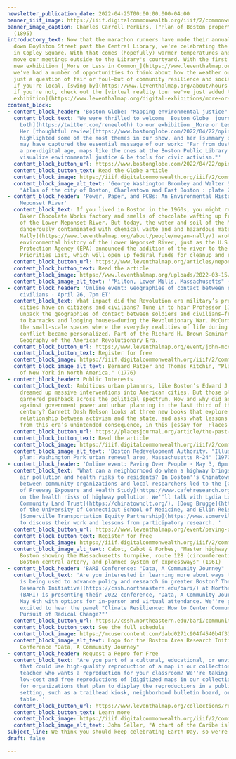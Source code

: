 ```yaml
---
newsletter_publication_date: 2022-04-25T00:00:00.000-04:00
banner_iiif_image: https://iiif.digitalcommonwealth.org/iiif/2/commonwealth:js956k46x/578,1498,4265,1160/full/0/default.jpg
banner_image_caption: Charles Carroll Perkins, ["Plan of Boston proper"](https://collections.leventhalmap.org/search/commonwealth:js956k45n)
  (1895)
introductory_text: Now that the marathon runners have made their annual pilgrimage
  down Boylston Street past the Central Library, we're celebrating the start of spring
  in Copley Square. With that comes (hopefully) warmer temperatures and excuses to
  move our meetings outside to the Library's courtyard. With the first events of our
  new exhibition [_More or Less in Common_](https://www.leventhalmap.org/digital-exhibitions/more-or-less-in-common/),
  we've had a number of opportunities to think about how the weather outside isn't
  just a question of fair or foul—but of community resilience and social justice.
  If you're local, [swing by](https://www.leventhalmap.org/about/hours-directions/)—or,
  if you're not, check out the [virtual reality tour we've just added to the digital
  exhibition](https://www.leventhalmap.org/digital-exhibitions/more-or-less-in-common/).
content_block:
- content_block_header: 'Boston Globe: "Mapping environmental justice"'
  content_block_text: 'We were thrilled to welcome _Boston Globe_ journalist [Renée
    Loth](https://twitter.com/reneeloth) to our exhibition _More or Less in Common_.
    Her [thoughtful review](https://www.bostonglobe.com/2022/04/22/opinion/mapping-environmental-justice/)
    highlighted some of the most themes in our show, and her [summary on Twitter](https://twitter.com/reneeloth/status/1517496183186505732)
    may have captured the essential message of our work: "Far from dusty relics of
    a pre-digital age, maps like the ones at the Boston Public Library can help us
    visualize environmental justice & be tools for civic activism."'
  content_block_button_url: https://www.bostonglobe.com/2022/04/22/opinion/mapping-environmental-justice/
  content_block_button_text: Read the Globe article
  content_block_image: https://iiif.digitalcommonwealth.org/iiif/2/commonwealth:1257c140q/full/,800/0/default.jpg
  content_block_image_alt_text: 'George Washington Bromley and Walter Scott Bromley,
    "Atlas of the city of Boston, Charlestown and East Boston : plate 28" (1922)'
- content_block_header: 'Power, Paper, and PCBs: An Environmental History of the Lower
    Neponset River'
  content_block_text: If you lived in Boston in the 1960s, you might remember the
    Baker Chocolate Works factory and smells of chocolate wafting up from the banks
    of the Lower Neponset River. But today, the water and soil of the Neponset are
    dangerously contaminated with chemical waste and and hazardous materials. [Megan
    Nally](https://www.leventhalmap.org/about/people/megan-nally/) wrote about the
    environmental history of the Lower Neponset River, just as the U.S. Environmental
    Protection Agency (EPA) announced the addition of the river to the Superfund National
    Priorities List, which will open up federal funds for cleanup and remediation.
  content_block_button_url: https://www.leventhalmap.org/articles/neponset/
  content_block_button_text: Read the article
  content_block_image: https://www.leventhalmap.org/uploads/2022-03-15/commonwealth_x633ff663_image_access_800.jpg
  content_block_image_alt_text: '"Milton, Lower Mills, Massachusetts" (1890)'
- content_block_header: 'Online event: Geographies of contact between soldiers and
    civilians · April 26, 7pm ET'
  content_block_text: What impact did the Revolution era military’s presence in American
    cities have on citizens and civilians? Tune in to hear Professor [John McCurdy](https://www.emich.edu/history-philosophy/history/faculty/j-mccurdy.php)
    unpack the geographies of contact between soldiers and civilians—from urban squares
    to barracks and lodging houses—during the Revolutionary War. McCurdy’s work examines
    the small-scale spaces where the everyday realities of life during an imperial
    conflict became personalized. Part of the Richard H. Brown Seminar on the Historical
    Geography of the American Revolutionary Era.
  content_block_button_url: https://www.leventhalmap.org/event/john-mccurdy-on-geographies-of-contact-between-soldiers-and-civilians/
  content_block_button_text: Register for free
  content_block_image: https://iiif.digitalcommonwealth.org/iiif/2/commonwealth:p8418t52w/325,226,2369,2201/full/0/default.jpg
  content_block_image_alt_text: Bernard Ratzer and Thomas Kitchin, "Plan of the city
    of New York in North America." (1776)
- content_block_header: Public Interests
  content_block_text: Ambitious urban planners, like Boston’s Edward J. Logue, once
    dreamed up massive interventions into American cities. But those plans quickly
    garnered pushback across the political spectrum. How and why did activists turn
    against government power and urban planning in the last third of the twentieth
    century? Garrett Dash Nelson looks at three new books that explore the contentious
    relationship between activism and the state, and asks what lessons we might draw
    from this era’s unintended consequence, in this [essay for _Places Journal_](https://placesjournal.org/article/the-past-and-future-of-urban-planning/).
  content_block_button_url: https://placesjournal.org/article/the-past-and-future-of-urban-planning/
  content_block_button_text: Read the article
  content_block_image: https://iiif.digitalcommonwealth.org/iiif/2/commonwealth:086156703/2354,7102,5500,3588/,800/0/default.jpg
  content_block_image_alt_text: 'Boston Redevelopment Authority. "Illustrative site
    plan: Washington Park urban renewal area, Massachusetts R-24" (1970)'
- content_block_header: 'Online event: Paving Over People · May 3, 6pm ET'
  content_block_text: 'What can a neighborhood do when a highway brings increased
    air pollution and health risks to residents? In Boston''s Chinatown, a partnership
    between community organizations and local researchers led to the [Community Assessment
    of Freeway Exposure and Health Study](https://www.cafehresearch.org/) (CAFEH)
    on the health risks of highway pollution. We''ll talk with Lydia Lowe of the [Chinatown
    Community Land Trust](https://chinatownclt.org/), [Doug Brugge](https://facultydirectory.uchc.edu/profile?profileId=Brugge-Douglas)
    of the University of Connecticut School of Medicine, and Ellin Reisner of the
    [Somerville Transportation Equity Partnership](https://www.somervillestep.org/)
    to discuss their work and lessons from participatory research. '
  content_block_button_url: https://www.leventhalmap.org/event/paving-over-people-traffic-air-pollution-and-health/
  content_block_button_text: Register for free
  content_block_image: https://iiif.digitalcommonwealth.org/iiif/2/commonwealth:9019vk684/full/full/0/default.jpg
  content_block_image_alt_text: Cabot, Cabot & Forbes, "Master highway plan metropolitan
    Boston showing the Massachusetts turnpike, route 128 (circumferential highway),
    Boston central artery, and planned system of expressways" (1961)
- content_block_header: 'BARI Conference: "Data, A Community Journey" · May 6'
  content_block_text: 'Are you interested in learning more about ways that civic data
    is being used to advance policy and research in greater Boston? The [Boston Area
    Research Initiative](https://cssh.northeastern.edu/bari/) at Northeastern University
    (BARI) is presenting their 2022 conference, "Data, A Community Journey" on Friday,
    May 6th with options for in-person and virtual attendance. We''re particularly
    excited to hear the panel "Climate Resilience: How to Center Communities in the
    Pursuit of Radical Change?"'
  content_block_button_url: https://cssh.northeastern.edu/bari/community/news/call-for-proposals/
  content_block_button_text: See the full schedule
  content_block_image: https://mcusercontent.com/dabd0271c904f4540b4f337be/images/f7699a72-7315-b18f-b38e-c077180d704f.jpg
  content_block_image_alt_text: Logo for the Boston Area Research Initiative 2022
    Conference "Data, A Community Journey"
- content_block_header: Request a Repro for Free
  content_block_text: 'Are you part of a cultural, educational, or environmental nonprofit
    that could use high-quality reproduction of a map in our collection? Are you a
    teacher who wants a reproduction for your classroom? We''re taking requests for
    low-cost and free reproductions of [digitized maps in our collection](https://collections.leventhalmap.org/search)
    for organizations that plan to display the reproductions in a public or classroom
    setting, such as a trailhead kiosk, neighborhood bulletin board, or classroom
    table. '
  content_block_button_url: https://www.leventhalmap.org/collections/reproductions/
  content_block_button_text: Learn more
  content_block_image: https://iiif.digitalcommonwealth.org/iiif/2/commonwealth:st74cx430/1643,2480,3840,2074/,1200/0/default.jpg
  content_block_image_alt_text: John Seller, "A chart of the Caribe islands." (1672?)
subject_line: We think you should keep celebrating Earth Day, so we're bringing it to your inbox.
draft: false

---
```

